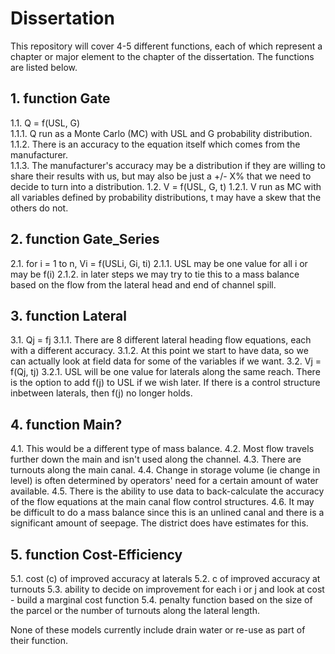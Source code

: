 # Dissertation

This repository will cover 4-5 different functions, each of which represent a chapter or major element to the chapter of the dissertation. The functions are listed below.

## 1. function Gate  
  1.1. Q = f(USL, G)  
    1.1.1. Q run as a Monte Carlo (MC) with USL and G probability distribution.  
    1.1.2. There is an accuracy to the equation itself which comes from the manufacturer.  
    1.1.3. The manufacturer's accuracy may be a distribution if they are willing to share their results with us, but may also           be just a +/- X% that we need to decide to turn into a distribution.
  1.2. V = f(USL, G, t)
    1.2.1. V run as MC with all variables defined by probability distributions, t may have a skew that the others do not.

## 2. function Gate_Series
  2.1. for i = 1 to n, Vi = f(USLi, Gi, ti)
    2.1.1. USL may be one value for all i or may be f(i)
    2.1.2. in later steps we may try to tie this to a mass balance based on the flow from the lateral head and end of channel            spill.

## 3. function Lateral
  3.1. Qj = fj
    3.1.1. There are 8 different lateral heading flow equations, each with a different accuracy.
    3.1.2. At this point we start to have data, so we can actually look at field data for some of the variables if we want.
  3.2. Vj = f(Qj, tj)
    3.2.1. USL will be one value for laterals along the same reach. There is the option to add f(j) to USL if we wish later. 
          If there is a control structure inbetween laterals, then f(j) no longer holds.

## 4. function Main?
  4.1. This would be a different type of mass balance. 
  4.2. Most flow travels further down the main and isn't used along the channel.
  4.3. There are turnouts along the main canal.
  4.4. Change in storage volume (ie change in level) is often determined by operators' need for a certain amount of water           available.
  4.5. There is the ability to use data to back-calculate the accuracy of the flow equations at the main canal flow control         structures.
  4.6. It may be difficult to do a mass balance since this is an unlined canal and there is a significant amount of seepage.        The district does have estimates for this.

## 5. function Cost-Efficiency
  5.1. cost (c) of improved accuracy at laterals
  5.2. c of improved accuracy at turnouts
  5.3. ability to decide on improvement for each i or j and look at cost - build a marginal cost function
  5.4. penalty function based on the size of the parcel or the number of turnouts along the lateral length.
  
None of these models currently include drain water or re-use as part of their function.
